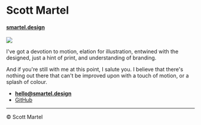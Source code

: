# Scott Martel

#### [smartel.design](https://smartel.design)

![](photo.jpg)

I've got a devotion to motion, elation for illustration, entwined with
the designed, just a hint of print, and understanding of branding.

And if you're still with me at this point, I salute you. I believe that there's
nothing out there that can't be improved upon with a touch of motion, or a splash
of colour.

- **[hello@smartel.design](hello@smartel.design)**
- [GitHub](https://github.com/mart1003)

---

© Scott Martel

